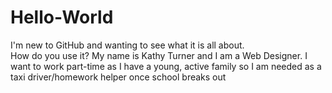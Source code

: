 # Hello-World
I'm new to GitHub and wanting to see what it is all about.
</br>
How do you use it?
My name is Kathy Turner and I am a Web Designer.
I want to work part-time as I have a young, active family so I am needed as a taxi driver/homework helper once school breaks out
